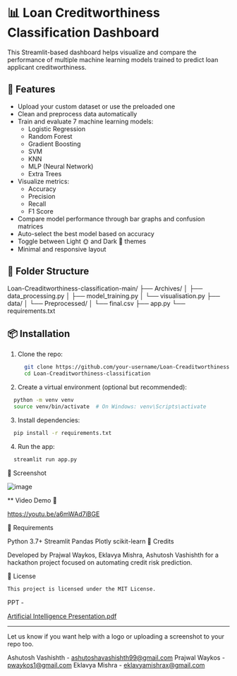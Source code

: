 # 📊 Loan Creditworthiness Classification Dashboard

This Streamlit-based dashboard helps visualize and compare the performance of multiple machine learning models trained to predict loan applicant creditworthiness.

## 🚀 Features

- Upload your custom dataset or use the preloaded one
- Clean and preprocess data automatically
- Train and evaluate 7 machine learning models:
  - Logistic Regression
  - Random Forest
  - Gradient Boosting
  - SVM
  - KNN
  - MLP (Neural Network)
  - Extra Trees
- Visualize metrics:
  - Accuracy
  - Precision
  - Recall
  - F1 Score
- Compare model performance through bar graphs and confusion matrices
- Auto-select the best model based on accuracy
- Toggle between Light 🌞 and Dark 🌙 themes
- Minimal and responsive layout

## 📁 Folder Structure

Loan-Creaditworthiness-classification-main/ ├── Archives/ │ ├── data_processing.py │ ├── model_training.py │ └── visualisation.py ├── data/ │ └── Preprocessed/ │ └── final.csv ├── app.py └── requirements.txt


## 📦 Installation

1. Clone the repo:
   ```bash
     git clone https://github.com/your-username/Loan-Creaditworthiness-classification.git
     cd Loan-Creaditworthiness-classification
   
2. Create a virtual environment (optional but recommended):
  ```bash
    python -m venv venv
    source venv/bin/activate  # On Windows: venv\Scripts\activate
  ```

3. Install dependencies:
  ``` bash
    pip install -r requirements.txt
  ```
4. Run the app:
  ``` bash
    streamlit run app.py
  ```

📸 Screenshot

![image](https://github.com/user-attachments/assets/fce7586f-c6f2-4a8d-a41a-42cc03b77cb7)


** Video Demo 📼 

https://youtu.be/a6mWAd7iBGE


📌 Requirements

Python 3.7+
Streamlit
Pandas
Plotly
scikit-learn
🙌 Credits

Developed by Prajwal Waykos, Eklavya Mishra, Ashutosh Vashishth for a hackathon project focused on automating credit risk prediction.

📃 License

  ```bash
This project is licensed under the MIT License.
  ```

PPT - 

[Artificial Intelligence Presentation.pdf](https://github.com/user-attachments/files/19720027/Blue.and.Green.Modern.Artificial.Intelligence.Presentation.pdf)




---

Let us know if you want help with a logo or uploading a screenshot to your repo too.


Ashutosh Vashishth - ashutoshavashishth99@gmail.com 
Prajwal Waykos - pwaykos1@gmail.com
Eklavya Mishra - eklavyamishrax@gmail.com 



